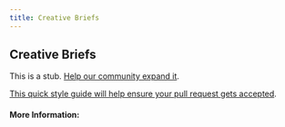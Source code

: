 ```yaml
---
title: Creative Briefs
---
```


## Creative Briefs

This is a stub. [Help our community expand it](https://github.com/freeCodeCamp/guide-articles/tree/master/articles/Design/Brand-Identity-Design/Creative-Briefs/index.md).

[This quick style guide will help ensure your pull request gets accepted](https://github.com/freeCodeCamp/guide-articles/blob/master/README.md).

<!-- The article goes here, in GitHub-flavored Markdown. Feel free to add YouTube videos, images, and CodePen/JSBin embeds  -->

#### More Information:
<!-- Please add any articles you think might be helpful to read before writing the article -->


